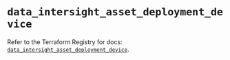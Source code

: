 # `data_intersight_asset_deployment_device`

Refer to the Terraform Registry for docs: [`data_intersight_asset_deployment_device`](https://registry.terraform.io/providers/ciscodevnet/intersight/1.0.71/docs/data-sources/asset_deployment_device).
